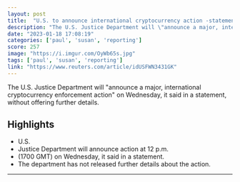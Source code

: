 ```yaml
---
layout: post
title:  "U.S. to announce international cryptocurrency action -statement"
description: "The U.S. Justice Department will \"announce a major, international cryptocurrency enforcement action\" on Wednesday, it said in a statement, without offering further details."
date: "2023-01-18 17:08:19"
categories: ['paul', 'susan', 'reporting']
score: 257
image: "https://i.imgur.com/OyWb65s.jpg"
tags: ['paul', 'susan', 'reporting']
link: "https://www.reuters.com/article/idUSFWN3431GK"
---
```


The U.S. Justice Department will \"announce a major, international cryptocurrency enforcement action\" on Wednesday, it said in a statement, without offering further details.

## Highlights

- U.S.
- Justice Department will announce action at 12 p.m.
- (1700 GMT) on Wednesday, it said in a statement.
- The department has not released further details about the action.

---
